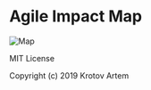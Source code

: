 # Agile Impact Map

![Map](https://timmson.github.io/agile-impact-map/map.png)

MIT License

Copyright (c) 2019 Krotov Artem
